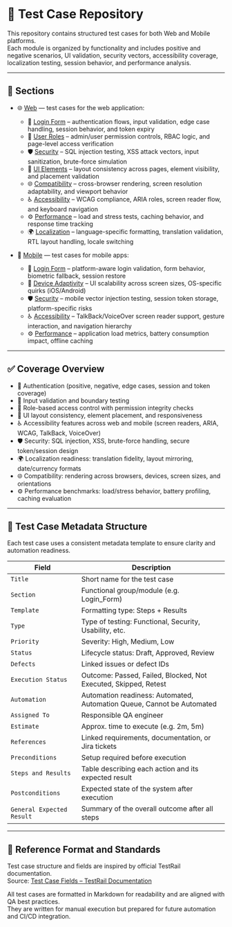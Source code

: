 # 🧪 Test Case Repository

This repository contains structured test cases for both Web and Mobile platforms.  
Each module is organized by functionality and includes positive and negative scenarios, UI validation, security vectors, accessibility coverage, localization testing, session behavior, and performance analysis.

---

## 📁 Sections

- 🌐 [Web](./Web/) — test cases for the web application:
  - 🔐 [Login Form](./Web/Login%20Form/) – authentication flows, input validation, edge case handling, session behavior, and token expiry  
  - 👥 [User Roles](./Web/User%20Roles/) – admin/user permission controls, RBAC logic, and page-level access verification  
  - 🛡️ [Security](./Web/Security/) – SQL injection testing, XSS attack vectors, input sanitization, brute-force simulation  
  - 🎨 [UI Elements](./Web/UI%20Elements/) – layout consistency across pages, element visibility, and placement validation  
  - 🌐 [Compatibility](./Web/Compatibility/) – cross-browser rendering, screen resolution adaptability, and viewport behavior  
  - ♿ [Accessibility](./Web/Accessibility/) – WCAG compliance, ARIA roles, screen reader flow, and keyboard navigation  
  - ⚙️ [Performance](./Web/Performance/) – load and stress tests, caching behavior, and response time tracking  
  - 🌍 [Localization](./Web/Localization/) – language-specific formatting, translation validation, RTL layout handling, locale switching  

- 📱 [Mobile](./Mobile/) — test cases for mobile apps:
  - 🔐 [Login Form](./Mobile/Login%20Form/) – platform-aware login validation, form behavior, biometric fallback, session restore  
  - 📱 [Device Adaptivity](./Mobile/Device%20Adaptivity/) – UI scalability across screen sizes, OS-specific quirks (iOS/Android)  
  - 🛡️ [Security](./Mobile/Security/) – mobile vector injection testing, session token storage, platform-specific risks  
  - ♿ [Accessibility](./Mobile/Accessibility/) – TalkBack/VoiceOver screen reader support, gesture interaction, and navigation hierarchy  
  - ⚙️ [Performance](./Mobile/Performance/) – application load metrics, battery consumption impact, offline caching  

---

## ✅ Coverage Overview

- 🔐 Authentication (positive, negative, edge cases, session and token coverage)  
- 🧾 Input validation and boundary testing  
- 👥 Role-based access control with permission integrity checks  
- 🎨 UI layout consistency, element placement, and responsiveness  
- ♿ Accessibility features across web and mobile (screen readers, ARIA, WCAG, TalkBack, VoiceOver)  
- 🛡️ Security: SQL injection, XSS, brute-force handling, secure token/session design  
- 🌍 Localization readiness: translation fidelity, layout mirroring, date/currency formats  
- 🌐 Compatibility: rendering across browsers, devices, screen sizes, and orientations  
- ⚙️ Performance benchmarks: load/stress behavior, battery profiling, caching evaluation  

---

## 🧷 Test Case Metadata Structure

Each test case uses a consistent metadata template to ensure clarity and automation readiness.

| Field                 | Description                                                           |
|----------------------|------------------------------------------------------------------------|
| `Title`              | Short name for the test case                                           |
| `Section`            | Functional group/module (e.g. Login_Form)                              |
| `Template`           | Formatting type: Steps + Results                                       |
| `Type`               | Type of testing: Functional, Security, Usability, etc.                 |
| `Priority`           | Severity: High, Medium, Low                                            |
| `Status`             | Lifecycle status: Draft, Approved, Review                              |
| `Defects`            | Linked issues or defect IDs                                            |
| `Execution Status`   | Outcome: Passed, Failed, Blocked, Not Executed, Skipped, Retest        |
| `Automation`         | Automation readiness: Automated, Automation Queue, Cannot be Automated |
| `Assigned To`        | Responsible QA engineer                                                |
| `Estimate`           | Approx. time to execute (e.g. 2m, 5m)                                  |
| `References`         | Linked requirements, documentation, or Jira tickets                    |
| `Preconditions`      | Setup required before execution                                        |
| `Steps and Results`  | Table describing each action and its expected result                   |
| `Postconditions`     | Expected state of the system after execution                           |
| `General Expected Result` | Summary of the overall outcome after all steps                    |

---

## 🔗 Reference Format and Standards

Test case structure and fields are inspired by official TestRail documentation.  
Source: [Test Case Fields – TestRail Documentation](https://support.testrail.com/hc/en-us/articles/14940939006740-Test-case-fields)

All test cases are formatted in Markdown for readability and are aligned with QA best practices.  
They are written for manual execution but prepared for future automation and CI/CD integration.